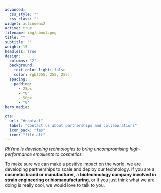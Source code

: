 ```yaml
---
advanced:
  css_style: ""
  css_class: ""
widget: actinowax2
active: true
filename: img/about.png
title: ""
subtitle: ""
weight: 15
headless: true
design:
  columns: "2"
  background:
    text_color_light: false
    color: rgb(255, 255, 255)
  spacing:
    padding:
      - 25px
      - "0"
      - 50px
      - "0"
hero_media:

cta:
  url: "#contact"
  label: "Contact us about partnerships and collaborations"
  icon_pack: "fas"
  icon: "file-alt"
---
```


*RhYme is developing technologies to bring uncompromising high-performance emollients to cosmetics* 

To make sure we can make a positive impact on the world, we are developing partnerships to scale and deploy our technology. If you are a **cosmetic brand or manufacturer**, a **biotechnology company involved in strain engineering or biomanufacturing**, or if you just think what we are doing is really cool, we would love to talk to you.

<br>